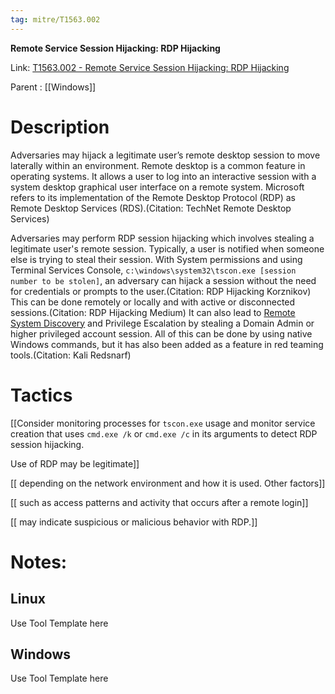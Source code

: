 ```yaml
---
tag: mitre/T1563.002
---
```


**Remote Service Session Hijacking: RDP Hijacking**

Link: [T1563.002 - Remote Service Session Hijacking: RDP Hijacking](https://attack.mitre.org/techniques/T1563/002)

Parent : [[Windows]]


# Description

Adversaries may hijack a legitimate user’s remote desktop session to move laterally within an environment. Remote desktop is a common feature in operating systems. It allows a user to log into an interactive session with a system desktop graphical user interface on a remote system. Microsoft refers to its implementation of the Remote Desktop Protocol (RDP) as Remote Desktop Services (RDS).(Citation: TechNet Remote Desktop Services)

Adversaries may perform RDP session hijacking which involves stealing a legitimate user's remote session. Typically, a user is notified when someone else is trying to steal their session. With System permissions and using Terminal Services Console, `c:\windows\system32\tscon.exe [session number to be stolen]`, an adversary can hijack a session without the need for credentials or prompts to the user.(Citation: RDP Hijacking Korznikov) This can be done remotely or locally and with active or disconnected sessions.(Citation: RDP Hijacking Medium) It can also lead to [Remote System Discovery](https://attack.mitre.org/techniques/T1018) and Privilege Escalation by stealing a Domain Admin or higher privileged account session. All of this can be done by using native Windows commands, but it has also been added as a feature in red teaming tools.(Citation: Kali Redsnarf)

# Tactics


[[Consider monitoring processes for `tscon.exe` usage and monitor service creation that uses `cmd.exe /k` or `cmd.exe /c` in its arguments to detect RDP session hijacking.

Use of RDP may be legitimate]]

[[ depending on the network environment and how it is used. Other factors]]

[[ such as access patterns and activity that occurs after a remote login]]

[[ may indicate suspicious or malicious behavior with RDP.]]


# Notes:

## Linux

Use Tool Template here

## Windows

Use Tool Template here